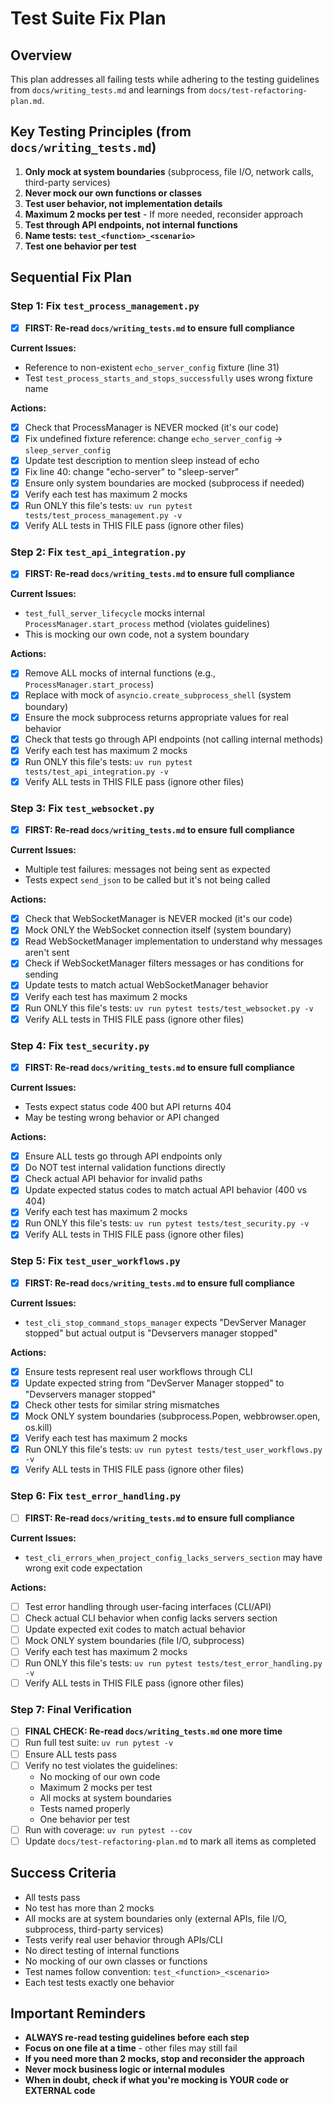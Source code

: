 # Test Suite Fix Plan

## Overview
This plan addresses all failing tests while adhering to the testing guidelines from `docs/writing_tests.md` and learnings from `docs/test-refactoring-plan.md`.

## Key Testing Principles (from `docs/writing_tests.md`)
1. **Only mock at system boundaries** (subprocess, file I/O, network calls, third-party services)
2. **Never mock our own functions or classes**
3. **Test user behavior, not implementation details**
4. **Maximum 2 mocks per test** - If more needed, reconsider approach
5. **Test through API endpoints, not internal functions**
6. **Name tests: `test_<function>_<scenario>`**
7. **Test one behavior per test**

## Sequential Fix Plan

### Step 1: Fix `test_process_management.py`
- [x] **FIRST: Re-read `docs/writing_tests.md` to ensure full compliance**

**Current Issues:**
- Reference to non-existent `echo_server_config` fixture (line 31)
- Test `test_process_starts_and_stops_successfully` uses wrong fixture name

**Actions:**
- [x] Check that ProcessManager is NEVER mocked (it's our code)
- [x] Fix undefined fixture reference: change `echo_server_config` → `sleep_server_config`
- [x] Update test description to mention sleep instead of echo
- [x] Fix line 40: change "echo-server" to "sleep-server" 
- [x] Ensure only system boundaries are mocked (subprocess if needed)
- [x] Verify each test has maximum 2 mocks
- [x] Run ONLY this file's tests: `uv run pytest tests/test_process_management.py -v`
- [x] Verify ALL tests in THIS FILE pass (ignore other files)

### Step 2: Fix `test_api_integration.py`
- [x] **FIRST: Re-read `docs/writing_tests.md` to ensure full compliance**

**Current Issues:**
- `test_full_server_lifecycle` mocks internal `ProcessManager.start_process` method (violates guidelines)
- This is mocking our own code, not a system boundary

**Actions:**
- [x] Remove ALL mocks of internal functions (e.g., `ProcessManager.start_process`)
- [x] Replace with mock of `asyncio.create_subprocess_shell` (system boundary)
- [x] Ensure the mock subprocess returns appropriate values for real behavior
- [x] Check that tests go through API endpoints (not calling internal methods)
- [x] Verify each test has maximum 2 mocks
- [x] Run ONLY this file's tests: `uv run pytest tests/test_api_integration.py -v`
- [x] Verify ALL tests in THIS FILE pass (ignore other files)

### Step 3: Fix `test_websocket.py`
- [x] **FIRST: Re-read `docs/writing_tests.md` to ensure full compliance**

**Current Issues:**
- Multiple test failures: messages not being sent as expected
- Tests expect `send_json` to be called but it's not being called

**Actions:**
- [x] Check that WebSocketManager is NEVER mocked (it's our code)
- [x] Mock ONLY the WebSocket connection itself (system boundary)
- [x] Read WebSocketManager implementation to understand why messages aren't sent
- [x] Check if WebSocketManager filters messages or has conditions for sending
- [x] Update tests to match actual WebSocketManager behavior
- [x] Verify each test has maximum 2 mocks
- [x] Run ONLY this file's tests: `uv run pytest tests/test_websocket.py -v`
- [x] Verify ALL tests in THIS FILE pass (ignore other files)

### Step 4: Fix `test_security.py`
- [x] **FIRST: Re-read `docs/writing_tests.md` to ensure full compliance**

**Current Issues:**
- Tests expect status code 400 but API returns 404
- May be testing wrong behavior or API changed

**Actions:**
- [x] Ensure ALL tests go through API endpoints only
- [x] Do NOT test internal validation functions directly
- [x] Check actual API behavior for invalid paths
- [x] Update expected status codes to match actual API behavior (400 vs 404)
- [x] Verify each test has maximum 2 mocks
- [x] Run ONLY this file's tests: `uv run pytest tests/test_security.py -v`
- [x] Verify ALL tests in THIS FILE pass (ignore other files)

### Step 5: Fix `test_user_workflows.py`
- [x] **FIRST: Re-read `docs/writing_tests.md` to ensure full compliance**

**Current Issues:**
- `test_cli_stop_command_stops_manager` expects "DevServer Manager stopped" but actual output is "Devservers manager stopped"

**Actions:**
- [x] Ensure tests represent real user workflows through CLI
- [x] Update expected string from "DevServer Manager stopped" to "Devservers manager stopped"
- [x] Check other tests for similar string mismatches
- [x] Mock ONLY system boundaries (subprocess.Popen, webbrowser.open, os.kill)
- [x] Verify each test has maximum 2 mocks
- [x] Run ONLY this file's tests: `uv run pytest tests/test_user_workflows.py -v`
- [x] Verify ALL tests in THIS FILE pass (ignore other files)

### Step 6: Fix `test_error_handling.py`
- [ ] **FIRST: Re-read `docs/writing_tests.md` to ensure full compliance**

**Current Issues:**
- `test_cli_errors_when_project_config_lacks_servers_section` may have wrong exit code expectation

**Actions:**
- [ ] Test error handling through user-facing interfaces (CLI/API)
- [ ] Check actual CLI behavior when config lacks servers section
- [ ] Update expected exit codes to match actual behavior
- [ ] Mock ONLY system boundaries (file I/O, subprocess)
- [ ] Verify each test has maximum 2 mocks
- [ ] Run ONLY this file's tests: `uv run pytest tests/test_error_handling.py -v`
- [ ] Verify ALL tests in THIS FILE pass (ignore other files)

### Step 7: Final Verification
- [ ] **FINAL CHECK: Re-read `docs/writing_tests.md` one more time**
- [ ] Run full test suite: `uv run pytest -v`
- [ ] Ensure ALL tests pass
- [ ] Verify no test violates the guidelines:
  - No mocking of our own code
  - Maximum 2 mocks per test
  - All mocks at system boundaries
  - Tests named properly
  - One behavior per test
- [ ] Run with coverage: `uv run pytest --cov`
- [ ] Update `docs/test-refactoring-plan.md` to mark all items as completed

## Success Criteria
- All tests pass
- No test has more than 2 mocks
- All mocks are at system boundaries only (external APIs, file I/O, subprocess, third-party services)
- Tests verify real user behavior through APIs/CLI
- No direct testing of internal functions
- No mocking of our own classes or functions
- Test names follow convention: `test_<function>_<scenario>`
- Each test tests exactly one behavior

## Important Reminders
- **ALWAYS re-read testing guidelines before each step**
- **Focus on one file at a time** - other files may still fail
- **If you need more than 2 mocks, stop and reconsider the approach**
- **Never mock business logic or internal modules**
- **When in doubt, check if what you're mocking is YOUR code or EXTERNAL code**